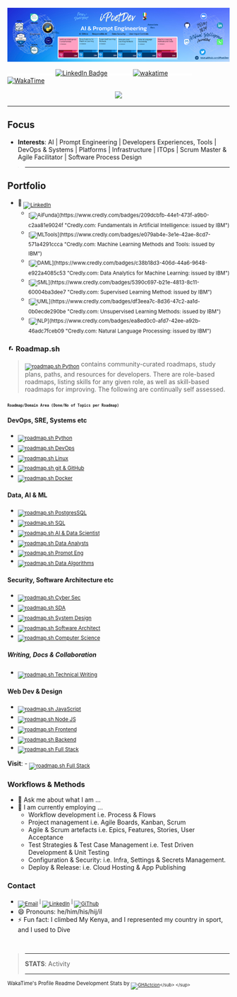 <!--
    **iPoetDev/Ipoetdev** is a ✨ _special_ ✨ repository because its `README.md` (this file) appears on your GitHub profile.
-->

[![](assets/img/iPoetDev-AIEngineer-Github-Banner-853-206-v2.png)](https://github.com/iPoetDev "Charles J Fowler's GitHub")

![](assets/img/spacer-15x5.png)![](assets/img/spacer-15x5.png)![](assets/img/spacer-15x5.png)![](assets/img/spacer-15x5.png)![](assets/img/spacer-15x5.png)![](assets/img/spacer-15x5.png)![](assets/img/spacer-15x5.png) [![LinkedIn Badge](https://img.shields.io/badge/Follow%20Me%20%20on%20LinkedIn-0A66C2?logo=linkedin&logoColor=fff&style=flat)](www.linkedin.com/comm/mynetwork/discovery-see-all?usecase=PEOPLE_FOLLOWS&followMember=charlesjfowler "Call to Action: Follow me on LinkedIn: Charles J Fowler") ![](assets/img/spacer-50x5.png) [![wakatime](https://wakatime.com/badge/user/2027c27d-0bab-4d7c-bfed-5d0b21285657.svg)](https://wakatime.com/@2027c27d-0bab-4d7c-bfed-5d0b21285657)</sub> ![](assets/img/spacer-50x5.png)  [![ WakaTime ](https://img.shields.io/badge/WakaTime%20Coding%20Activities-wakatime?logo=wakatime&logoColor=white&labelColor=grey&color=0A66C2)]((https://wakatime.com/@ipoetdev))

<p align="center"><sub><a href="https://tidycal.com/charlesjfowler/digital-open-coffee" title=""TidyCal.com: Slip 15 mins in to a calendar for a Digital Open Coffee (Zoom)" ><img src="https://img.shields.io/badge/TidyCal.com-MeetMe:_Digital_Open_Coffee_(15mins)-1569ef?logo=calendar&labelColor=ffffff"></a></sub></p>
<hr>

## Focus

- **Interests**: AI | Prompt Engineering | Developers Experiences, Tools  |  DevOps & Systems  |  Platforms  | Infrastructure  | ITOps | Scrum Master & Agile Facilitator | Software Process Design

> <hr>

## Portfolio

- 🔗<sub> [![LinkedIn](https://img.shields.io/badge/LinkedIn:_Article🔗-Learning_IBM's_AL_&_ML_in_30_Days-0077B5?logo=linkedin&logoColor=white)](https://www.linkedin.com/pulse/learning-journey-discover-why-how-ai-2024-30-days-charles-j--8to3f?trackingId=nIVfbUnxTVipyO71HtrbbQ%3D%3D&lipi=urn%3Ali%3Apage%3Ad_flagship3_detail_base%3BmVlbdhJqQkaESKiMh81weQ%3D%3D "A learning journey to discover the Why and How of AI in 2024; in 30 days.") </sub>
    - <sub>[![AiFunda](https://img.shields.io/badge/Credly_Accredited_🔗-Fundamentals_in_Artificial_Intelligence%20%20%20%20%20%20(July_2024)-blue?logo=credly&labelColor=195a50&color=ffc844&style=plastic)](https://www.credly.com/badges/209dcbfb-44e1-473f-a9b0-c2aa81e9024f "Credly.com: Fundamentals in Artificial Intelligence: issued by IBM")</sub>
    - <sub>[![MLTools](https://img.shields.io/badge/Credly_Accredited_🔗-Machine_Learning_Methods_&_Tools_%20%20%20%20%20%20%20%20%20(July_2024)-blue?logo=credly&labelColor=195a50&color=ffc844&style=plastic)](https://www.credly.com/badges/e079ab4e-3e1e-42ae-8cd7-571a4291ccca "Credly.com: Machine Learning Methods and Tools: issued by IBM")</sub>
    - <sub>[![DAML](https://img.shields.io/badge/Credly_Accredited_🔗-Data_Analytics:_Machine_Learning_%20%20%20%20%20%20%20%20%20%20%20(July_2024)-blue?logo=credly&labelColor=195a50&color=ffc844&style=plastic)](https://www.credly.com/badges/c38b18d3-406d-44a6-9648-e922a4085c53 "Credly.com: Data Analytics for Machine Learning: issued by IBM")</sub>
    - <sub>[![SML](https://img.shields.io/badge/Credly_Accredited_🔗-Supervised_Machine_Learning_Methods_%20%20%20%20(July_2024)-blue?logo=credly&labelColor=195a50&color=ffc844&style=plastic)](https://www.credly.com/badges/5390c697-b21e-4813-8c11-60004ba3dee7 "Credly.com: Supervised Learning Method: issued by IBM")</sub>
    - <sub>[![UML](https://img.shields.io/badge/Credly_Accredited_🔗-Unsupervised_Machine_Learning_Methods_(July_2024)-blue?logo=credly&labelColor=195a50&color=ffc844&style=plastic)](https://www.credly.com/badges/df3eea7c-8d36-47c2-aa1d-0b0ecde290be "Credly.com: Unsupervised Learning Methods: issued by IBM")</sub>
    - <sub>[![NLP](https://img.shields.io/badge/Credly_Accredited_🔗-Natural_Language_Processing/GenAI_%20%20%20%20%20%20%20(July_2024)-blue?logo=credly&labelColor=195a50&color=ffc844&style=plastic)](https://www.credly.com/badges/ea8ed0c0-afd7-42ee-a92b-46adc7fceb09 "Credly.com: Natural Language Processing: issued by IBM")</sub>

### [![](./assets/roadmaps-sh.png)](https://roadmap.sh/) Roadmap.sh

> <sub>[![roadmap.sh Python](https://img.shields.io/badge/%20%20%20%20-roadmap.sh-0e1628?logo=roadmap&labelColor=a753f7)](https://roadmap.sh/about)</sub> contains community-curated roadmaps, study plans, paths, and resources for developers. There are role-based roadmaps, listing skills for any given role, as well as skill-based roadmaps for improving. The following are continually self assessed.

<small><sub>**`Roadmap/Domain Area (Done/No of Topics per Roadmap)`**</sub></small>

#### DevOps, SRE, Systems etc

- <sub>[![roadmap.sh Python](https://img.shields.io/badge/roadmap.sh-Python_%20%20%20(32/84)-a753f7?logo=roadmaps&labelColor=0e1628)](https://roadmap.sh/python?s=65b190180c5481228332b827)</sub>
- <sub>[![roadmap.sh DevOps](https://img.shields.io/badge/roadmap.sh-DevOps_(27/134)-a753f7?logo=roadmaps&labelColor=0e1628)](https://roadmap.sh/devops?s=65b190180c5481228332b827)</sub>
- <sub>[![roadmap.sh Linux](https://img.shields.io/badge/roadmap.sh-Linux_%20%20%20%20%20(7/103)-a753f7?logo=roadmaps&labelColor=0e1628)](https://roadmap.sh/linux?s=65b190180c5481228332b827)</sub>
- <sub>[![roadmap.sh git & GitHub](https://img.shields.io/badge/roadmap.sh-Git_&_GitHub_(54/154)-a753f7?logo=roadmaps&labelColor=0e1628)](https://roadmap.sh/git-github?s=65b190180c5481228332b827)</sub>
- <sub>[![roadmap.sh Docker](https://img.shields.io/badge/roadmap.sh-Docker_%20%20%20%20%20(6/51)-a753f7?logo=roadmaps&labelColor=0e1628)](https://roadmap.sh/git-github?s=65b190180c5481228332b827)</sub>

#### Data, AI & ML

- <sub>[![roadmap.sh PostgresSQL](https://img.shields.io/badge/roadmap.sh-PostgreSQL_%20%20(10/170)-a753f7?logo=roadmaps&labelColor=0e1628)](https://roadmap.sh/postgresql-dba?s=65b190180c5481228332b827)</sub>
- <sub>[![roadmap.sh SQL](https://img.shields.io/badge/roadmap.sh-SQL_&_Databases%20%20(57/170)-a753f7?logo=roadmaps&labelColor=0e1628)](https://roadmap.sh/sql?s=65b190180c5481228332b827)</sub>
- <sub>[![roadmap.sh AI & Data Scientist](https://img.shields.io/badge/roadmap.sh-AI_&_Data_Scientist_(15/25)-a753f7?logo=roadmaps&labelColor=0e1628)](https://roadmap.sh/ai-data-scientist?s=65b190180c5481228332b827)</sub>
- <sub>[![roadmap.sh Data Analysts](https://img.shields.io/badge/roadmap.sh-Data_Analyst_%20%20%20%20%20%20%20(29/107)-a753f7?logo=roadmaps&labelColor=0e1628)](https://roadmap.sh/data-analyst?s=65b190180c5481228332b827)</sub>
- <sub>[![roadmap.sh Promot Eng](https://img.shields.io/badge/roadmap.sh-Prompt_Engineering_(24/59)-a753f7?logo=roadmaps&labelColor=0e1628)](https://roadmap.sh/prompt-engineering?s=65b190180c5481228332b8277)</sub>
- <sub>[![roadmap.sh Data Algorithms](https://img.shields.io/badge/roadmap.sh-Data_Algorithms_(10/99)-a753f7?logo=roadmaps&labelColor=0e1628)](https://roadmap.sh/prompt-engineering?s=65b190180c5481228332b8277)</sub>


#### Security, Software Architecture etc

- <sub>[![roadmap.sh Cyber Sec](https://img.shields.io/badge/roadmap.sh-Cyber_Security_%20%20%20%20%20%20%20%20(51/301)-a753f7?logo=roadmaps&labelColor=0e1628)](https://roadmap.sh/cyber-security?s=65b190180c5481228332b827)</sub>
- <sub>[![roadmap.sh SDA](https://img.shields.io/badge/roadmap.sh-Software_Architecture_(10/95)-a753f7?logo=roadmaps&labelColor=0e1628)](https://roadmap.sh/software-design-architecture?s=65b190180c5481228332b827)</sub>
- <sub>[![roadmap.sh System Design](https://img.shields.io/badge/roadmap.sh-System_Design_%20%20%20%20%20%20%20%20%20(8/151)-a753f7?logo=roadmaps&labelColor=0e1628)](https://roadmap.sh/software-design-architecture?s=65b190180c5481228332b827)</sub>
- <sub>[![roadmap.sh Software Architect](https://img.shields.io/badge/roadmap.sh-Software_Architect_%20%20(13/113)-a753f7?logo=roadmaps&labelColor=0e1628)](https://roadmap.sh/software-architect?s=65b190180c5481228332b827)</sub>
- <sub>[![roadmap.sh Computer Science](https://img.shields.io/badge/roadmap.sh-Computer_Science_%20%20%20(28/187)-a753f7?logo=roadmaps&labelColor=0e1628)](https://roadmap.sh/computer-science?s=65b190180c5481228332b827)</sub>

##### Writing, Docs & Collaboration

- <sub>[![roadmap.sh Technical Writing](https://img.shields.io/badge/roadmap.sh-Technical_Writing_(8/151)-a753f7?logo=roadmaps&labelColor=0e1628)](https://roadmap.sh/technical-writer?s=65b190180c5481228332b827)</sub>

#### Web Dev & Design

- <sub>[![roadmap.sh JavaScript](https://img.shields.io/badge/roadmap.sh-JavaScript_(65/127)-a753f7?logo=roadmaps&labelColor=0e1628)](https://roadmap.sh/javascript?s=65b190180c5481228332b827)</sub>
- <sub>[![roadmap.sh Node JS](https://img.shields.io/badge/roadmap.sh-Node.js_%20%20%20(7/113)-a753f7?logo=roadmaps&labelColor=0e1628)](https://roadmap.sh/nodejs?s=65b190180c5481228332b827)</sub>
- <sub>[![roadmap.sh Frontend](https://img.shields.io/badge/roadmap.sh-Frontend_%20(62/115)-a753f7?logo=roadmaps&labelColor=0e1628)](https://roadmap.sh/frontend?s=65b190180c5481228332b827)</sub>
- <sub>[![roadmap.sh Backend](https://img.shields.io/badge/roadmap.sh-Backend_(22/136)-a753f7?logo=roadmaps&labelColor=0e1628)](https://roadmap.sh/backend?s=65b190180c5481228332b827)</sub>
- <sub>[![roadmap.sh Full Stack](https://img.shields.io/badge/roadmap.sh-Full_Stack_%20%20(7/37)-a753f7?logo=roadmaps&labelColor=0e1628)](https://roadmap.sh/full-stack?s=65b190180c5481228332b827)</sub>

**Visit**: - <sub>[![roadmap.sh Full Stack](https://img.shields.io/badge/roadmap.sh_Profile-iPoetDev-f5f5f7?logo=roadmaps&labelColor=0e1628)](https://roadmap.sh/u/ipoetdev "roadmap.sh: Profile Activity")</sub>

### Workflows & Methods

- 💬 Ask me about what I am ...
- 🌱 I am currently employing ...
    - Workflow development i.e. Process & Flows
    - Project management i.e. Agile Boards, Kanban, Scrum
    - Agile & Scrum artefacts i.e. Epics, Features, Stories, User Acceptance
    - Test Strategies & Test Case Management i.e. Test Driven Development & Unit Testing
    - Configuration & Security: i.e. Infra, Settings & Secrets Management.
    - Deploy & Release: i.e. Cloud Hosting & App Publishing



### Contact

- <sub>[![Email](https://img.shields.io/badge/Author-Charles%20J%20Fowler-0077B5?logo=gmail&logoColor=white)](mailto:ipoetdev-github-no-reply@outlook.com "Contact CJ on GItHub email: ipoetdev-github-no-reply@outlook.com") <sup>|</sup> [![LinkedIn](https://img.shields.io/badge/Charles%20J%20Fowler-LinkedIn-0077B5?logo=linkedin&logoColor=white)](https://ie.linkedin.com/in/charlesjfowler "@CharlesJFowler @Linkedin.com") <sup>|</sup> [![GiThub](https://img.shields.io/badge/iPoetDev-GitHub-0077B5?logo=GitHub&logoColor=white)](https://github.com/ipoetdev "@iPoetDev @GitHub")</sub>
- 😄 Pronouns: he/him/his/hij/il
- ⚡ Fun fact: I climbed My Kenya, and I represented my country in sport, and I used to Dive


<!--

Here are some ideas to get you started:

- 🔭 I’m currently working on ...
- 🌱 I’m currently learning ...
- 🤔 I’m looking for help with ...
- 💬 Ask me about ...
- ⚡ Fun fact: ...
-->

<br>

> <hr>
> <b>STATS</b>: Activity
> <hr>

<!--START_SECTION:waka-->
<!--END_SECTION:waka-->

<sup>WakaTime's Profile Readme Development Stats by <sub>[![GHActcion](https://img.shields.io/badge/GitHub_Marketplace:anmol098-Profile_Readme_Development_Stats-0077B5?logo=github&logoColor=white&color=11151a)](https://github.com/marketplace/actions/profile-readme-development-stats "GitHub Marketplace: https://github.com/anmol098/waka-readme-stats")</sub> </sup>
